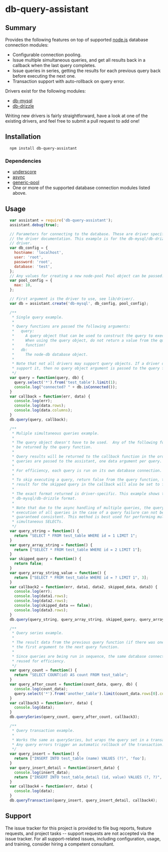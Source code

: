 # db-query-assistant

## Summary

Provides the following features on top of supported [node.js](http://nodejs.org) database connection modules:

 * Configurable connection pooling.
 * Issue multiple simultaneous queries, and get all results back in a callback when the last query completes.
 * Issue queries in series, getting the results for each previous query back before executing the next one.
 * Transaction support with auto-rollback on query error.

Drivers exist for the following modules:

 * [db-mysql](https://github.com/mariano/node-db-mysql)
 * [db-drizzle](https://github.com/mariano/node-db-drizzle)

Writing new drivers is fairly straightforward, have a look at one of the existing drivers, and feel free to submit a pull request to add one!

## Installation
```
  npm install db-query-assistant
```

### Dependencies
 * [underscore](http://documentcloud.github.com/underscore)
 * [async](https://github.com/caolan/async)
 * [generic-pool](https://github.com/coopernurse/node-pool)
 * One or more of the supported database connection modules listed above.

## Usage
```javascript
  var assistant = require('db-query-assistant');
  assistant.debug(true);

  // Parameters for connecting to the database. These are driver specific, see
  // the driver documentation. This example is for the db-mysql/db-drizzle
  // driver.
  var db_config = {
    hostname: 'localhost',
    user: 'root',
    password: 'root',
    database: 'test',
  };
  // Any values for creating a new node-pool Pool object can be passed.
  var pool_config = {
    max: 10,
  };

  // First argument is the driver to use, see lib/driver/.
  var db = assistant.create('db-mysql', db_config, pool_config);

  /**
   * Single query example.
   *
   * Query functions are passed the following arguments:
   *   query:
   *     A query object that can be used to construct the query to execute.
   *     When using the query object, do not return a value from the query
   *     function!
   *   db:
   *     The node-db database object.
   *
   * Note that not all drivers may support query objects. If a driver does not
   * support it, then no query object argument is passed to the query function.
   */
  var query = function(query, db) {
    query.select('*').from('test_table').limit(1);
    console.log("connected? " + db.isConnected());
  }
  var callback = function(err, data) {
    console.log(err);
    console.log(data.rows);
    console.log(data.columns);
  }
  db.query(query, callback);

  /**
   * Muliple simultaneous queries example.
   *
   * The query object doesn't have to be used.  Any of the following forms can
   * be returned by the query function.
   *
   * Query results will be returned to the callback function in the order the
   * queries are passed to the assistant, one data argument per query.
   *
   * For efficiency, each query is run on its own database connection.
   *
   * To skip executing a query, return false from the query function, the data
   * result for the skipped query in the callback will also be set to false.
   *
   * The exact format returned is driver-specific. This example shows the
   * db-mysql/db-drizzle format.
   *
   * Note that due to the async handling of multiple queries, the query
   * execution of all queries in the case of a query failure can not be
   * guaranteed consistent. This method is best used for performing multiple
   * simultaneous SELECTs.
   */
  var query_string = function() {
    return "SELECT * FROM test_table WHERE id = 1 LIMIT 1";
  }
  var query_array_string = function() {
    return ["SELECT * FROM test_table WHERE id = 2 LIMIT 1"];
  }
  var skipped_query = function() {
    return false;
  }
  var query_array_string_value = function() {
    return ["SELECT * FROM test_table WHERE id = ? LIMIT 1", 3];
  }
  var callback2 = function(err, data1, data2, skipped_data, data3) {
    console.log(err);
    console.log(data1.rows);
    console.log(data2.rows);
    console.log(skipped_data == false);
    console.log(data3.rows);
  }
  db.query(query_string, query_array_string, skipped_query, query_array_string_value, callback2);

  /**
   * Query series example.
   *
   * The result data from the previous query function (if there was one) will be
   * the first argument to the next query function.
   *
   * Since queries are being run in sequence, the same database connection is
   * reused for efficiency.
   */
  var query_count = function() {
    return "SELECT COUNT(id) AS count FROM test_table";
  }
  var query_after_count = function(count_data, query, db) {
    console.log(count_data);
    query.select('*').from('another_table').limit(count_data.rows[0].count);
  }
  var callback3 = function(err, data) {
    console.log(data);
  }
  db.querySeries(query_count, query_after_count, callback3);

  /**
   * Query transaction example.
   *
   * Works the same as querySeries, but wraps the query set in a transaction.
   * Any query errors trigger an automatic rollback of the transaction.
   */
  var query_insert = function() {
    return ["INSERT INTO test_table (name) VALUES (?)", 'foo'];
  }
  var query_insert_detail = function(insert_data) {
    console.log(insert_data);
    return ["INSERT INTO test_table_detail (id, value) VALUES (?, ?)", insert_data.rows.id, 'bar'];
  }
  var callback4 = function(err, data) {
    console.log(data);
  }
  db.queryTransaction(query_insert, query_insert_detail, callback4);
```

## Support
The issue tracker for this project is provided to file bug reports, feature requests, and project tasks -- support requests are not accepted via the issue tracker. For all support-related issues, including configuration, usage, and training, consider hiring a competent consultant.
